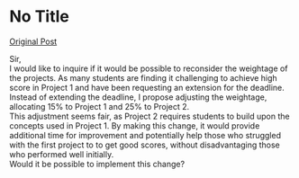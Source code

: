 # No Title

[Original Post](https://discourse.onlinedegree.iitm.ac.in/t/166866/27)

<p>Sir,<br>
I would like to inquire if it would be possible to reconsider the weightage of the projects. As many students are finding it challenging to achieve high score in Project 1 and have been requesting an extension for the deadline. Instead of extending the deadline, I propose adjusting the weightage, allocating 15% to Project 1 and 25% to Project 2.<br>
This adjustment seems fair, as Project 2 requires students to build upon the concepts used in Project 1. By making this change, it would provide additional time for improvement and potentially help those who struggled with the first project to to get good scores, without disadvantaging those who performed well initially.<br>
Would it be possible to implement this change?</p>